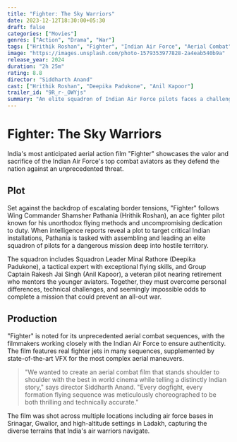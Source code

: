 ```yaml
---
title: "Fighter: The Sky Warriors"
date: 2023-12-12T18:30:00+05:30
draft: false
categories: ["Movies"]
genres: ["Action", "Drama", "War"]
tags: ["Hrithik Roshan", "Fighter", "Indian Air Force", "Aerial Combat"]
image: "https://images.unsplash.com/photo-1579353977828-2a4eab540b9a"
release_year: 2024
duration: "2h 25m"
rating: 8.8
director: "Siddharth Anand"
cast: ["Hrithik Roshan", "Deepika Padukone", "Anil Kapoor"]
trailer_id: "9R_r-_OWYjs"
summary: "An elite squadron of Indian Air Force pilots faces a challenging mission that tests their courage, patriotism and the very limits of aerial combat."
---
```


# Fighter: The Sky Warriors

India's most anticipated aerial action film "Fighter" showcases the valor and sacrifice of the Indian Air Force's top combat aviators as they defend the nation against an unprecedented threat.

## Plot

Set against the backdrop of escalating border tensions, "Fighter" follows Wing Commander Shamsher Pathania (Hrithik Roshan), an ace fighter pilot known for his unorthodox flying methods and uncompromising dedication to duty. When intelligence reports reveal a plot to target critical Indian installations, Pathania is tasked with assembling and leading an elite squadron of pilots for a dangerous mission deep into hostile territory.

The squadron includes Squadron Leader Minal Rathore (Deepika Padukone), a tactical expert with exceptional flying skills, and Group Captain Rakesh Jai Singh (Anil Kapoor), a veteran pilot nearing retirement who mentors the younger aviators. Together, they must overcome personal differences, technical challenges, and seemingly impossible odds to complete a mission that could prevent an all-out war.

## Production

"Fighter" is noted for its unprecedented aerial combat sequences, with the filmmakers working closely with the Indian Air Force to ensure authenticity. The film features real fighter jets in many sequences, supplemented by state-of-the-art VFX for the most complex aerial maneuvers.

> "We wanted to create an aerial combat film that stands shoulder to shoulder with the best in world cinema while telling a distinctly Indian story," says director Siddharth Anand. "Every dogfight, every formation flying sequence was meticulously choreographed to be both thrilling and technically accurate."

The film was shot across multiple locations including air force bases in Srinagar, Gwalior, and high-altitude settings in Ladakh, capturing the diverse terrains that India's air warriors navigate. 